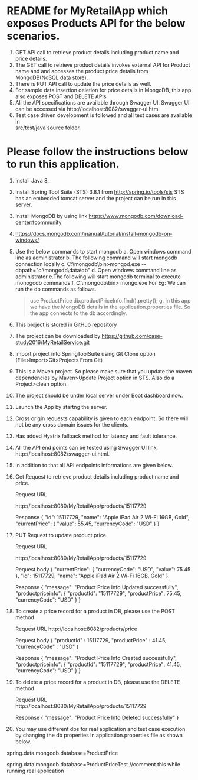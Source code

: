 # README for MyRetailApp which exposes Products API for the below scenarios.

1. GET API call to retrieve product details including product name and price details.
2. The GET call to retrieve product details invokes external API for Product name and
   and accesses the product price details from MongoDB(NoSQL data store). 
3. There is PUT API call to update the price details as well.
4. For sample data insertion deletion for price details in MongoDB, this
   app also exposes POST and DELETE APIs.   
5. All the API specifications are available through Swagger UI.
   Swagger UI can be accessed via http://localhost:8082/swagger-ui.html
6. Test case driven development is followed and all test cases are available in  
   src/test/java source folder.   
   

# Please follow the instructions below to run this application.

1. Install Java 8. 
1. Install Spring Tool Suite (STS) 3.8.1 from http://spring.io/tools/sts
   STS has an embedded tomcat server and the project can be run in this server.
2. Install MongoDB by using link https://www.mongodb.com/download-center#community
3. https://docs.mongodb.com/manual/tutorial/install-mongodb-on-windows/
4. Use the below commands to start mongodb
   a. Open windows command line as administrator
   b. The following command will start mongodb connection locally
   c. C:\mongodb\bin>mongod.exe --dbpath="c:\mongodb\data\db"
   d. Open windows command line as administrator
   e.The following will start mongodb terminal to execute monogodb commands
   f. C:\mongodb\bin> mongo.exe
      For Eg: We can run the db commands as follows.
	  > use ProductPrice
	  > db.productPriceInfo.find().pretty();
   g. In this app we have the MongoDB details in the application.properties file.
      So the app connects to the db accordingly.	  

5. This project is stored in GitHub repository
6. The project can be downloaded by https://github.com/case-study2016/MyRetailService.git
7. Import project into SpringToolSuite using Git Clone option
   (File>Import>Git>Projects From Git)
8. This is a Maven project. So please make sure that you update
   the maven dependencies by Maven>Update Project option in STS.
   Also do a Project>clean option.
9. The project should be under local server under Boot dashboard now.
10. Launch the App by startng the server. 
11. Cross origin requests capability is given to each endpoint. So there will not be any cross domain issues
    for the clients.
12. Has added Hystrix fallback method for latency and fault tolerance.
13. All the API end points can be tested using Swagger UI link, http://localhost:8082/swagger-ui.html.
14. In addition to that all API endpoints informations are given below.

1. Get Request to retrieve product details including product name and price.

   Request URL
   
   http://localhost:8080/MyRetailApp/products/15117729
   
   Response
   {
	  "id": 15117729,
	  "name": "Apple iPad Air 2 Wi-Fi 16GB, Gold",
	  "currentPrice": {
	    "value": 55.45,
	    "currencyCode": "USD"
	  }
   }

2. PUT Request to update product price.

   Request URL 
   
   http://localhost:8080/MyRetailApp/products/15117729
   
   Request body
	{
	  "currentPrice": {
	    "currencyCode": "USD",
	    "value": 75.45
	  },
	  "id": 15117729,
	  "name": "Apple iPad Air 2 Wi-Fi 16GB, Gold"
	}    
	     
	
	
   Response
	{
	  "message": "Product Price Info Updated successfully",
	  "productpriceinfo": {
	    "productId": "15117729",
	    "productPrice": 75.45,
	    "currencyCode": "USD"
	  }
	}
3. To create a price record for a product in DB, please use the POST method

   Request URL
   http://localhost:8082/products/price
   
   Request body
	{
	  "productId" : 15117729,
	  "productPrice" : 41.45,
	  "currencyCode" : "USD"
	}
	
   Response
	{
	  "message": "Product Price Info Created successfully",
	  "productpriceinfo": {
	    "productId": "15117729",
	    "productPrice": 41.45,
	    "currencyCode": "USD"
	  }
	}
	
4. To delete a price record for a product in DB, please use the DELETE method
	
   Request URL	
   http://localhost:8080/MyRetailApp/products/15117729
   
   Response
   {
  	"message": "Product Price Info Deleted successfully"
   }
   
 15. You may use different dbs for real application and test case execution by changing the 
     db properties in application.properties file as shown below.
 
  <Use this for Real Application>
  
   spring.data.mongodb.database=ProductPrice
   
  <Use this for Test Case>
  
  spring.data.mongodb.database=ProductPriceTest  //comment this while running real application
	  
 
 
 
   